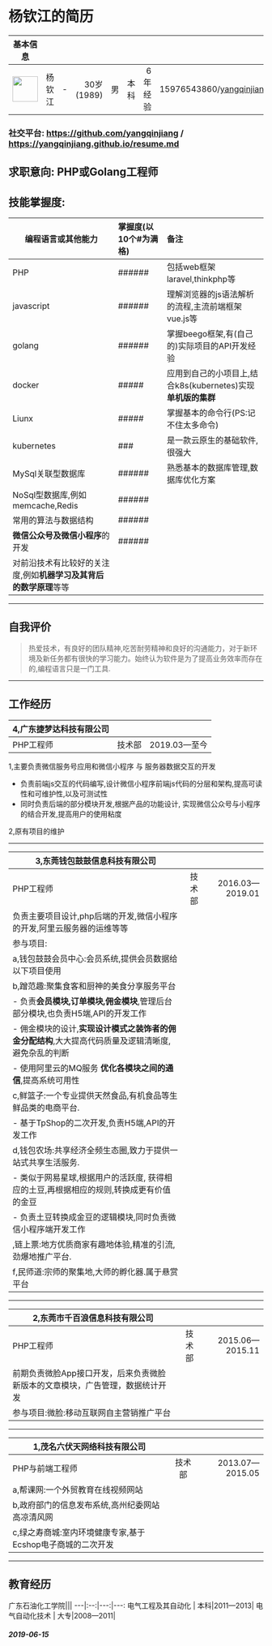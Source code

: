 # 杨钦江的简历
基本信息||||||||
--|:--:|--:|--:|--:|--:|--:|--:
<img src="https://avatars2.githubusercontent.com/u/1914373?s=460&v=4" width="50px"/>|杨钦江 |-|30岁(1989)   | 男   | 本科   | 6年经验 |15976543860/yangqinjiang@qq.com
### 社交平台: https://github.com/yangqinjiang / https://yangqinjiang.github.io/resume.md
## 求职意向: **PHP**或**Golang**工程师

## 技能掌握度:
编程语言或其他能力|掌握度(**以10个#为满格**)|备注
---|:--|:---
PHP|######|包括web框架laravel,thinkphp等
javascript|######|理解浏览器的js语法解析的流程,主流前端框架vue.js等
golang|######|掌握beego框架,有(自己的)实际项目的API开发经验
docker|#####|应用到自己的小项目上,结合k8s(kubernetes)实现**单机版的集群**
Liunx|#####|掌握基本的命令行(PS:记不住太多命令)
kubernetes|###|是一款云原生的基础软件,很强大
MySql关联型数据库|######|熟悉基本的数据库管理,数据库优化方案
NoSql型数据库,例如memcache,Redis|######|
常用的算法与数据结构|######|
**微信公众号及微信小程序**的开发|######|
对前沿技术有比较好的关注度,例如**机器学习及其背后的数学原理**等等||
---
## 自我评价
> 热爱技术，有良好的团队精神,吃苦耐劳精神和良好的沟通能力，对于新环境及新任务都有很快的学习能力。始终认为软件是为了提高业务效率而存在的,编程语言只是一门工具.
 
---
 ## 工作经历
 
4,广东捷梦达科技有限公司|||
---|:--:|---:
PHP工程师 | 技术部|2019.03—至今

1,主要负责微信服务号应用和微信小程序 与 服务器数据交互的开发
- 负责前端js交互的代码编写,设计微信小程序前端js代码的分层和架构,提高可读性和可维护性,以及可测试性
- 同时负责后端的部分模块开发,根据产品的功能设计, 实现微信公众号与小程序的结合开发,提高用户的使用粘度

2,原有项目的维护

---
3,东莞钱包鼓鼓信息科技有限公司|||
---|:--:|---:
PHP工程师 | 技术部|2016.03—2019.01
负责主要项目设计,php后端的开发,微信小程序的开发,阿里云服务器的运维等等||
参与项目:||
|a,钱包鼓鼓会员中心:会员系统,提供会员数据给以下项目使用|
|b,蹭范趣:聚集食客和厨神的美食分享服务平台|
- 负责**会员模块,订单模块,佣金模块**,管理后台部分模块,也负责H5端,API的开发工作||
- 佣金模块的设计,**实现设计模式之装饰者的佣金分配结构**,大大提高代码质量及逻辑清晰度,避免杂乱的判断||
- 使用阿里云的MQ服务 **优化各模块之间的通信**,提高系统可用性||
|c,鲜篮子:一个专业提供天然食品,有机食品等生鲜品类的电商平台.|
- 基于TpShop的二次开发,负责H5端,API的开发工作||
|d,钱包农场:共享经济全频生态圈,致力于提供一站式共享生活服务.|
- 类似于网易星球,根据用户的活跃度, 获得相应的土豆,再根据相应的规则,转换成更有价值的金豆||
- 负责土豆转换成金豆的逻辑模块,同时负责微信小程序端开发工作||
|,链上票:地方优质商家有趣地体验,精准的引流,劲爆地推广平台.|
|f,民师道:宗师的聚集地,大师的孵化器.属于悬赏平台| 

---
2,东莞市千百浪信息科技有限公司|||
---|:--:|---:
PHP工程师 | 技术部|2015.06—2015.11
|前期负责微脸App接口开发，后来负责微脸新版本的文章模块，广告管理，数据统计开发|
|参与项目:微脸:移动互联网自主营销推广平台|

---
1,茂名六伏天网络科技有限公司|||
---|:--:|---:
PHP与前端工程师 | 技术部|2013.07—2015.05
|a,帮课网:一个外贸教育在线视频网站|
|b,政府部门的信息发布系统,高州纪委网站高凉清风网|
|c,绿之寿商城:室内环境健康专家,基于Ecshop电子商城的二次开发|

---
## 教育经历
广东石油化工学院|||
---|:--:|---:|---:
电气工程及其自动化 | 本科|2011—2013|
电气自动化技术 | 大专|2008—2011|


#####  2019-06-15